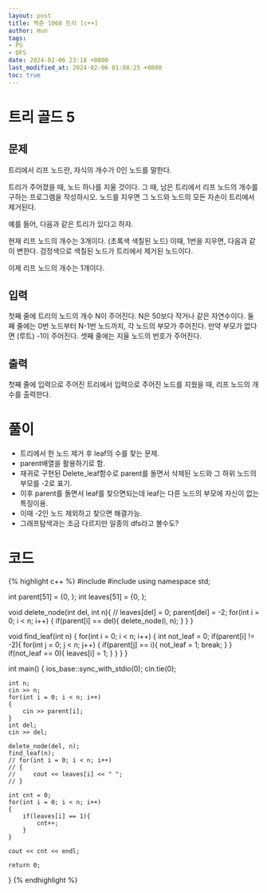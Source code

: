 ```yaml
---
layout: post
title: 백준 1068 트리 [c++]
author: Hun
tags:
- PS
- DFS
date: 2024-02-06 23:18 +0800
last_modified_at: 2024-02-06 01:08:25 +0800
toc: true
---
```

# 트리 골드 5

## 문제
트리에서 리프 노드란, 자식의 개수가 0인 노드를 말한다.

트리가 주어졌을 때, 노드 하나를 지울 것이다. 그 때, 남은 트리에서 리프 노드의 개수를 구하는 프로그램을 작성하시오. 노드를 지우면 그 노드와 노드의 모든 자손이 트리에서 제거된다.

예를 들어, 다음과 같은 트리가 있다고 하자.

현재 리프 노드의 개수는 3개이다. (초록색 색칠된 노드) 이때, 1번을 지우면, 다음과 같이 변한다. 검정색으로 색칠된 노드가 트리에서 제거된 노드이다.

이제 리프 노드의 개수는 1개이다.

## 입력
첫째 줄에 트리의 노드의 개수 N이 주어진다. N은 50보다 작거나 같은 자연수이다. 둘째 줄에는 0번 노드부터 N-1번 노드까지, 각 노드의 부모가 주어진다. 만약 부모가 없다면 (루트) -1이 주어진다. 셋째 줄에는 지울 노드의 번호가 주어진다.

## 출력
첫째 줄에 입력으로 주어진 트리에서 입력으로 주어진 노드를 지웠을 때, 리프 노드의 개수를 출력한다.

# 풀이
- 트리에서 한 노드 제거 후 leaf의 수를 찾는 문제.
- parent배열을 활용하기로 함.
- 재귀로 구현된 Delete_leaf함수로 parent를 돌면서 삭제된 노드와 그 하위 노드의 부모를 -2로 표기.
- 이후 parent를 돌면서 leaf를 찾으면되는데 leaf는 다른 노드의 부모에 자신이 없는 특징이용.
- 이때 -2인 노드 제외하고 찾으면 해결가능.
- 그래프탐색과는 조금 다르지만 일종의 dfs라고 볼수도?

# 코드
{% highlight c++ %}
#include <iostream>
#include <algorithm>
using namespace std;

int parent[51] = {0, };
int leaves[51] = {0, };

void delete_node(int del, int n){
    // leaves[del] = 0;
    parent[del] = -2;
    for(int i = 0; i < n; i++)
    {
        if(parent[i] == del){
            delete_node(i, n);
        }
    }
}

void find_leaf(int n)
{
    for(int i = 0; i < n; i++)
    {
        int not_leaf = 0;
        if(parent[i] != -2){
            for(int j = 0; j < n; j++)
            {
                if(parent[j] == i){
                    not_leaf = 1;
                    break;
                }
            }
            if(not_leaf == 0){
                leaves[i] = 1;
            }
        }
    }
}

int main()
{
    ios_base::sync_with_stdio(0);
    cin.tie(0);

    int n;
    cin >> n;
    for(int i = 0; i < n; i++)
    {
        cin >> parent[i];
    }
    int del;
    cin >> del;

    delete_node(del, n);
    find_leaf(n);
    // for(int i = 0; i < n; i++)
    // {
    //     cout << leaves[i] << " ";
    // }

    int cnt = 0;
    for(int i = 0; i < n; i++)
    {
        if(leaves[i] == 1){
            cnt++;
        }
    }

    cout << cnt << endl;

    return 0;
}
{% endhighlight %}
